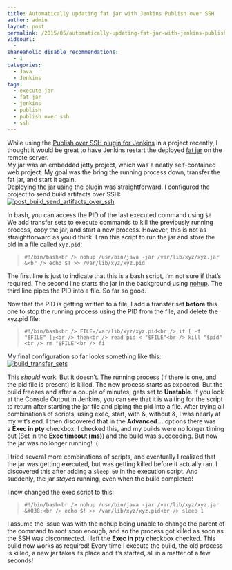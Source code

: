 ```yaml
---
title: Automatically updating fat jar with Jenkins Publish over SSH
author: admin
layout: post
permalink: /2015/05/automatically-updating-fat-jar-with-jenkins-publish-over-ssh/
videourl:
  - 
shareaholic_disable_recommendations:
  - 1
categories:
  - Java
  - Jenkins
tags:
  - execute jar
  - fat jar
  - jenkins
  - publish
  - publish over ssh
  - ssh
---
```

While using the <a href="https://wiki.jenkins-ci.org/display/JENKINS/Publish+Over+SSH+Plugin" target="_blank">Publish over SSH plugin for Jenkins</a> in a project recently, I thought it would be great to have Jenkins restart the deployed <a href="https://maven.apache.org/plugins/maven-shade-plugin/" target="_blank">fat jar</a> on the remote server.  
My jar was an embedded jetty project, which was a neatly self-contained web project. My goal was the bring the running process down, transfer the fat jar, and start it again.  
Deploying the jar using the plugin was straightforward. I configured the project to send build artifacts over SSH:  
[<img class="aligncenter size-full wp-image-59" src="http://caffinc.com/wp-content/uploads/2015/05/post_build_send_artifacts_over_ssh.png?fit=788%2C446" alt="post_build_send_artifacts_over_ssh" data-recalc-dims="1" />][1]

In bash, you can access the PID of the last executed command using `$!`  
We add transfer sets to execute commands to kill the previously running process, copy the jar, and start a new process. However, this is not as straightforward as you&#8217;d think. I ran this script to run the jar and store the pid in a file called `xyz.pid`:

> `#!/bin/bash<br />
nohup /usr/bin/java -jar /var/lib/xyz/xyz.jar &<br />
echo $! >> /var/lib/xyz/xyz.pid`

The first line is just to indicate that this is a bash script, I&#8217;m not sure if that&#8217;s required. The second line starts the jar in the background using [nohup][2]. The third line pipes the PID into a file. So far so good.

Now that the PID is getting written to a file, I add a transfer set **before** this one to stop the running process using the PID from the file, and delete the xyz.pid file:

> `#!/bin/bash<br />
FILE=/var/lib/xyz/xyz.pid<br />
if [ -f "$FILE" ];<br />
then<br />
read pid < "$FILE"<br />
kill "$pid"<br />
rm "$FILE"<br />
fi`

My final configuration so far looks something like this:  
[<img class="aligncenter size-full wp-image-64" src="http://caffinc.com/wp-content/uploads/2015/05/build_transfer_sets.png?fit=788%2C781" alt="build_transfer_sets" data-recalc-dims="1" />][3]

This *should* work. But it doesn&#8217;t. The running process (if there is one, and the pid file is present) is killed. The new process starts as expected. But the build freezes and after a couple of minutes, gets set to **Unstable**. If you look at the Console Output in Jenkins, you can see that it is waiting for the script to return after starting the jar file and piping the pid into a file. After trying all combinations of scripts, using exec, start, with &, without &, I was nearly at my wit&#8217;s end. I then discovered that in the **Advanced&#8230;** options there was a **Exec in pty** checkbox. I checked this, and my builds were no longer timing out (Set in the **Exec timeout (ms)**) and the build was succeeding. But now the jar was no longer running! :(

I tried several more combinations of scripts, and eventually I realized that the jar was getting executed, but was getting killed before it actually ran. I discovered this after adding a `sleep 60` in the execution script. And suddenly, the jar *stayed* running, even when the build completed!

I now changed the exec script to this:

> `#!/bin/bash<br />
nohup /usr/bin/java -jar /var/lib/xyz/xyz.jar &#038;<br />
echo $! >> /var/lib/xyz/xyz.pid<br />
sleep 1`

I assume the issue was with the nohup being unable to change the parent of the command to root soon enough, and so the process got killed as soon as the SSH was disconnected. I left the **Exec in pty** checkbox checked. This build now works as required! Every time I execute the build, the old process is killed, a new jar takes its place and it&#8217;s started, all in a matter of a few seconds!

 [1]: http://caffinc.com/wp-content/uploads/2015/05/post_build_send_artifacts_over_ssh.png
 [2]: http://www.cyberciti.biz/tips/nohup-execute-commands-after-you-exit-from-a-shell-prompt.html
 [3]: http://caffinc.com/wp-content/uploads/2015/05/build_transfer_sets.png
